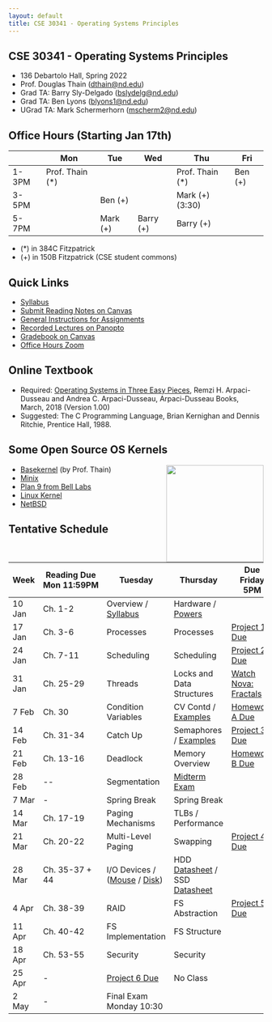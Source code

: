 ```yaml
---
layout: default
title: CSE 30341 - Operating Systems Principles
---
```


## CSE 30341 - Operating Systems Principles

- 136 Debartolo Hall, Spring 2022
- Prof. Douglas Thain (dthain@nd.edu)
- Grad TA: Barry Sly-Delgado (bslydelg@nd.edu)
- Grad TA: Ben Lyons (blyons1@nd.edu)
- UGrad TA: Mark Schermerhorn (mscherm2@nd.edu)

## Office Hours (Starting Jan 17th)

|   | Mon | Tue | Wed | Thu | Fri |
|---|-----|-----|-----|-----|-----|
|1-3PM | Prof. Thain (\*) |     |       | Prof. Thain (\*) | Ben (+) |
|3-5PM |             | Ben (+) |            |  Mark (+) (3:30) |     |
|5-7PM |             | Mark (+) | Barry (+) | Barry (+)       |     |

- (\*) in 384C Fitzpatrick
- (+) in 150B Fitzpatrick (CSE student commons)

## Quick Links

- [Syllabus](syllabus)
- [Submit Reading Notes on Canvas](https://canvas.nd.edu/courses/33829/assignments)
- [General Instructions for Assignments](general)
- [Recorded Lectures on Panopto](https://canvas.nd.edu/courses/33829/external_tools/76)
- [Gradebook on Canvas](https://canvas.nd.edu/courses/33829/gradebook)
- [Office Hours Zoom](https://notredame.zoom.us/j/98135137451)

## Online Textbook

- Required: [Operating Systems in Three Easy Pieces](https://pages.cs.wisc.edu/~remzi/OSTEP), Remzi H. Arpaci-Dusseau and Andrea C. Arpaci-Dusseau, Arpaci-Dusseau Books, March, 2018 (Version 1.00)
- Suggested: The C Programming Language, Brian Kernighan and Dennis Ritchie, Prentice Hall, 1988.

## Some Open Source OS Kernels

<img align="right" height="192" src="http://github.com/dthain/basekernel/raw/master/screenshot-windows.png"/>

- [Basekernel](http://github.com/dthain/basekernel) (by Prof. Thain)
- [Minix](https://www.minix3.org)
- [Plan 9 from Bell Labs](https://9p.io/plan9/)
- [Linux Kernel](https://www.kernel.org)
- [NetBSD](https://www.netbsd.org)

## Tentative Schedule

|Week|Reading&nbsp;Due Mon&nbsp;11:59PM |Tuesday|Thursday|Due Friday 5PM|
|-----|-----|-----|---|---|
| 10 Jan	| Ch. 1-2 | Overview / [Syllabus](syllabus) | Hardware / [Powers](powers)
| 17 Jan	| Ch. 3-6	| Processes	| Processes | [Project 1 Due](project1)
| 24 Jan	| Ch. 7-11	| Scheduling	| Scheduling	| [Project 2 Due](project2)
| 31 Jan	| Ch. 25-29	| Threads	| Locks and Data Structures | [Watch Nova: Fractals](https://www.youtube.com/watch?v=d0Exnv8Ym7s)
| 7 Feb		| Ch. 30	   | Condition Variables | CV Contd / [Examples](https://github.com/dthain/opsys-sp22/tree/main/examples) | [Homework A Due](homework-scheduling)
| 14 Feb	| Ch. 31-34	| Catch Up | Semaphores / [Examples](https://github.com/dthain/opsys-sp22/tree/main/examples) | [Project 3 Due](project3)
| 21 Feb	| Ch. 13-16	| Deadlock	| Memory Overview	| [Homework B Due](homework-sync)
| 28 Feb	| --	      | Segmentation | [Midterm Exam](midterm)	|
| 7 Mar		| - | Spring Break | Spring Break |
| 14 Mar	| Ch. 17-19	| Paging Mechanisms | TLBs / Performance	| 
| 21 Mar	| Ch. 20-22	| Multi-Level Paging | Swapping	| [Project 4 Due](project4)
| 28 Mar	| Ch. 35-37 + 44	| I/O Devices / ([Mouse](https://github.com/dthain/basekernel/blob/master/kernel/mouse.c) / [Disk](https://github.com/dthain/basekernel/blob/master/kernel/ata.c))  | HDD [Datasheet](https://www.seagate.com/www-content/datasheets/pdfs/desktop-hdd-8tbDS1770-9-1603US-en_US.pdf) / SSD [Datasheet](https://www.micron.com/-/media/client/global/documents/products/data-sheet/ssd/m550_m2_2280_ssd.pdf) | 
| 4 Apr 	| Ch. 38-39	| RAID	| FS Abstraction | [Project 5 Due](project5)
| 11 Apr	| Ch. 40-42	| FS Implementation	| FS Structure |
| 18 Apr	| Ch. 53-55	| Security | Security |
| 25 Apr        | - | [Project 6 Due](project6) | No Class |
| 2 May		| -	| Final Exam Monday 10:30 |


